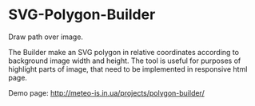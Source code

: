 # SVG-Polygon-Builder

Draw path over image.

The Builder make an SVG polygon in relative coordinates according to background image width and height. The tool is useful for purposes of highlight parts of image, that need to be implemented in responsive html page.

Demo page:
http://meteo-is.in.ua/projects/polygon-builder/
